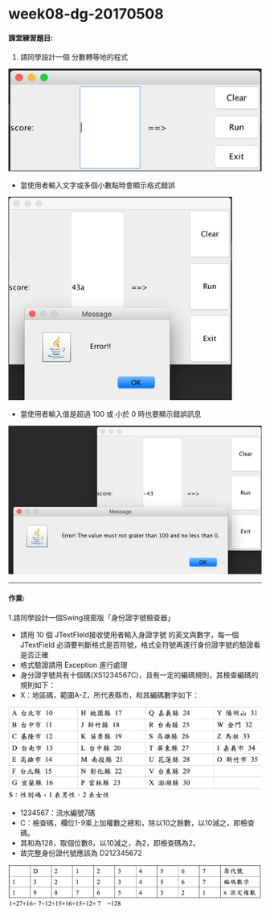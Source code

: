 # week08-dg-20170508

#### 課堂練習題目:  
1. 請同學設計一個 分數轉等地的程式

![Ex1](ex2.jpg)

- 當使用者輸入文字或多個小數點時會顯示格式錯誤

![Ex1](ex1.jpg)

- 當使用者輸入值是超過 100 或 小於 0 時也要顯示錯誤訊息

![Ex1](ex3.jpg)

---

#### 作業:
1.請同學設計一個Swing視窗版「身份證字號檢查器」
- 請用 10 個  JTextFIeld接收使用者輸入身證字號 的英文與數字，每一個 JTextField 必須要判斷格式是否符號，格式全符號再進行身份證字號的驗證看是否正確
- 格式驗證請用 Exception 進行處理
- 身分證字號共有十個碼(XS1234567C)，且有一定的編碼規則，其檢查編碼的規則如下：
- X：地區碼，範圍A-Z，所代表縣市，和其編碼數字如下：

![Hw1](hw1.jpg)

- 1234567：流水編號7碼
- C：檢查碼，欄位1-9乘上加權數之總和，除以10之餘數，以10減之，即檢查碼。
- 其和為128，取個位數8，以10減之，為2，即檢查碼為2。
- 故完整身份證代號應該為 D212345672

![Hw1](hw2.jpg)


